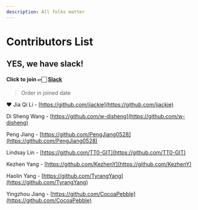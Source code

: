 ```yaml
---
description: All folks matter
---
```


# Contributors List

## YES, we have slack!

#### Click to join 👉🏻 [Slack](https://join.slack.com/t/ssiuitraining/shared_invite/zt-f3l19teq-dycRfzKSOUhSRu_b9~63Iw)

> Order in joined date

❤️ Jia Qi Li - [https://github.com/jiackie](https://github.com/jiackie)

Di Sheng Wang - [https://github.com/w-disheng](https://github.com/w-disheng)

Peng Jiang - [https://github.com/PengJiang0528](https://github.com/PengJiang0528)

Lindsay Lin - [https://github.com/TT0-GIT](https://github.com/TT0-GIT)

Kezhen Yang - [https://github.com/KezhenY](https://github.com/KezhenY)

Haolin Yang - [https://github.com/TyrangYang](https://github.com/TyrangYang)

Yingzhou Jiang - [https://github.com/CocoaPebble](https://github.com/CocoaPebble)



